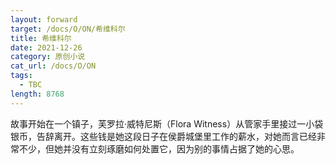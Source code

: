 ```yaml
---
layout: forward
target: /docs/O/ON/希维科尔
title: 希维科尔
date: 2021-12-26
category: 原创小说
cat_url: /docs/O/ON
tags: 
  - TBC
length: 8768
---
```


故事开始在一个镇子，芙罗拉·威特尼斯（Flora Witness）从管家手里接过一小袋银币，告辞离开。这些钱是她这段日子在侯爵城堡里工作的薪水，对她而言已经非常不少，但她并没有立刻琢磨如何处置它，因为别的事情占据了她的心思。
